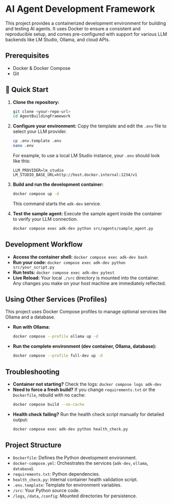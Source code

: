 # AI Agent Development Framework

This project provides a containerized development environment for building and testing AI agents. It uses Docker to ensure a consistent and reproducible setup, and comes pre-configured with support for various LLM backends like LM Studio, Ollama, and cloud APIs.

## Prerequisites

- Docker & Docker Compose
- Git

## 🚀 Quick Start

1.  **Clone the repository:**
    ```bash
    git clone <your-repo-url>
    cd AgentBuildingFramework
    ```

2.  **Configure your environment:**
    Copy the template and edit the `.env` file to select your LLM provider.
    ```bash
    cp .env.template .env
    nano .env
    ```
    For example, to use a local LM Studio instance, your `.env` should look like this:
    ```dotenv
    LLM_PROVIDER=lm_studio
    LM_STUDIO_BASE_URL=http://host.docker.internal:1234/v1
    ```

3.  **Build and run the development container:**
    ```bash
    docker compose up -d
    ```
    This command starts the `adk-dev` service.

4.  **Test the sample agent:**
    Execute the sample agent inside the container to verify your LLM connection.
    ```bash
    docker compose exec adk-dev python src/agents/sample_agent.py
    ```

## Development Workflow

-   **Access the container shell:** `docker compose exec adk-dev bash`
-   **Run your code:** `docker compose exec adk-dev python src/your_script.py`
-   **Run tests:** `docker compose exec adk-dev pytest`
-   **Live Reload:** Your local `./src` directory is mounted into the container. Any changes you make on your host machine are immediately reflected.

## Using Other Services (Profiles)

This project uses Docker Compose profiles to manage optional services like Ollama and a database.

-   **Run with Ollama:**
    ```bash
    docker compose --profile ollama up -d
    ```

-   **Run the complete environment (dev container, Ollama, database):**
    ```bash
    docker compose --profile full-dev up -d
    ```

## Troubleshooting

-   **Container not starting?** Check the logs: `docker compose logs adk-dev`
-   **Need to force a fresh build?** If you change `requirements.txt` or the `Dockerfile`, rebuild with no cache:
    ```bash
    docker compose build --no-cache
    ```
-   **Health check failing?** Run the health check script manually for detailed output:
    ```bash
    docker compose exec adk-dev python health_check.py
    ```

## Project Structure

-   `Dockerfile`: Defines the Python development environment.
-   `docker-compose.yml`: Orchestrates the services (`adk-dev`, `ollama`, `database`).
-   `requirements.txt`: Python dependencies.
-   `health_check.py`: Internal container health validation script.
-   `.env.template`: Template for environment variables.
-   `/src`: Your Python source code.
-   `/logs`, `/data`, `/config`: Mounted directories for persistence.
